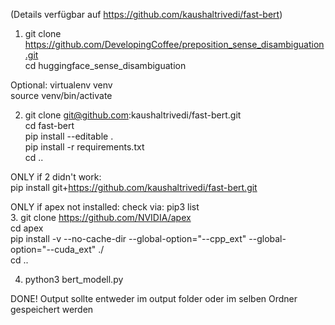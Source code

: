 (Details verfügbar auf https://github.com/kaushaltrivedi/fast-bert)


1. 	git clone https://github.com/DevelopingCoffee/preposition_sense_disambiguation.git  
	cd huggingface_sense_disambiguation
	
Optional:	virtualenv venv  
	source venv/bin/activate

2.	git clone git@github.com:kaushaltrivedi/fast-bert.git  
 	cd fast-bert  
	pip install --editable .  
	pip install -r requirements.txt  
	cd ..  

ONLY if 2 didn't work:  
	pip install git+https://github.com/kaushaltrivedi/fast-bert.git  

ONLY if apex not installed: check via: pip3 list  
3. 	git clone https://github.com/NVIDIA/apex  
	cd apex  
	pip install -v --no-cache-dir --global-option="--cpp_ext" --global-option="--cuda_ext" ./  
	cd ..  


4.	python3 bert_modell.py  
	

DONE! 
Output sollte entweder im output folder oder im selben Ordner gespeichert werden





